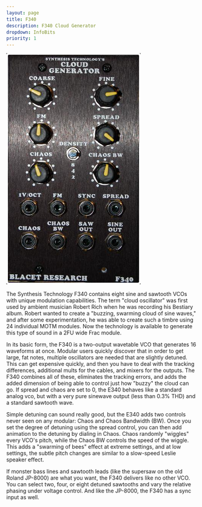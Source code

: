 ```yaml
---
layout: page
title: F340
description: F340 Cloud Generator
dropdown: InfoBits
priority: 1
---
```





![F340](https://github.com/FracModular/fracmodular.github.io/raw/master/assets/img/BlacetCloudGenerator.png)




The Synthesis Technology F340 contains eight sine and sawtooth VCOs with unique modulation capabilities. 
The term "cloud oscillator" was first used by ambient musician Robert Rich when he was recording his Bestiary album. 
Robert wanted to create a "buzzing, swarming cloud of sine waves," and after some experimentation, 
he was able to create such a timbre using 24 individual MOTM modules. 
Now the technology is available to generate this type of sound in a 2FU wide Frac module.

In its basic form, the F340 is a two-output wavetable VCO that generates 16 waveforms at once. 
Modular users quickly discover that in order to get large, fat notes, multiple oscillators are needed that are slightly detuned. 
This can get expensive quickly, and then you have to deal with the tracking differences, additional mults for the cables, and mixers for the outputs. 
The F340 combines all of these, eliminates the tracking errors, and adds the added dimension of being able to control just how "buzzy" the cloud can go. 
If spread and chaos are set to 0, the E340 behaves like a standard analog vco, but with a very pure sinewave output (less than 0.3% THD) 
and a standard sawtooth wave.

Simple detuning can sound really good, but the E340 adds two controls never seen on any modular: Chaos and Chaos Bandwidth (BW). 
Once you set the degree of detuning using the spread control, you can then add animation to the detuning by dialing in Chaos. 
Chaos randomly "wiggles" every VCO's pitch, while the Chaos BW controls the speed of the wiggle. 
This adds a "swarming of bees" effect at extreme settings, and at low settings, the subtle pitch changes are similar to a slow-speed Leslie speaker effect.

If monster bass lines and sawtooth leads (like the supersaw on the old Roland JP-8000) are what you want, 
the F340 delivers like no other VCO. You can select two, four, or eight detuned sawtooths and vary the relative phasing under voltage control. 
And like the JP-8000, the F340 has a sync input as well.
